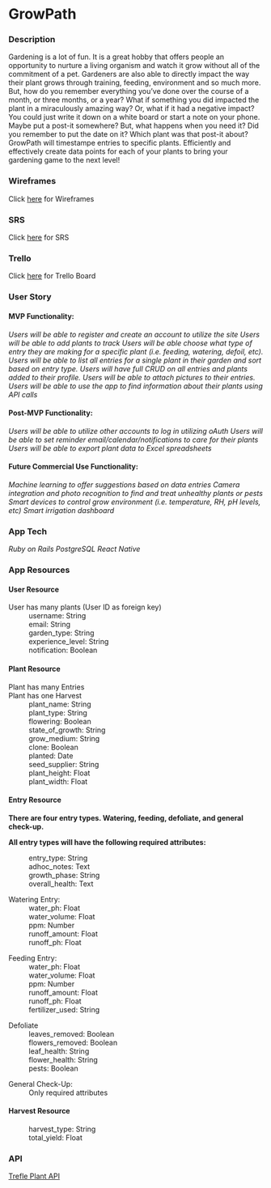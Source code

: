 # GrowPath

### Description

Gardening is a lot of fun. It is a great hobby that offers people an opportunity to nurture a living organism and watch it grow without all of the commitment of a pet. Gardeners are also able to directly impact the way their plant grows through training, feeding, environment and so much more. But, how do you remember everything you’ve done over the course of a month, or three months, or a year? What if something you did impacted the plant in a miraculously amazing way? Or, what if it had a negative impact? You could just write it down on a white board or start a note on your phone. Maybe put a post-it somewhere? But, what happens when you need it? Did you remember to put the date on it? Which plant was that post-it about? GrowPath will timestampe entries to specific plants. Efficiently and effectively create data points for each of your plants to bring your gardening game to the next level!

### Wireframes

Click [here](https://docs.google.com/presentation/d/1SvUTaLfL8Cv_mXX7UQPjqLm7LohbV2SDwh0RUl9ZSm0/edit?usp=sharing) for Wireframes

### SRS

Click [here](https://docs.google.com/document/d/1TH_huXdMctxoSF-WkSQ0HFoaGlnxGkTIJhWjwFPSSek/edit?usp=sharing) for SRS

### Trello

Click [here](https://trello.com/b/UIehvT2h/growpath) for Trello Board

### User Story

#### MVP Functionality:

*Users will be able to register and create an account to utilize the site*
*Users will be able to add plants to track*
*Users will be able choose what type of entry they are making for a specific plant (i.e. feeding, watering, defoil, etc).*
*Users will be able to list all entries for a single plant in their garden and sort based on entry type.*
*Users will have full CRUD on all entries and plants added to their profile.*
*Users will be able to attach pictures to their entries.*
*Users will be able to use the app to find information about their plants using API calls*

#### Post-MVP Functionality:

*Users will be able to utilize other accounts to log in utilizing oAuth*
*Users will be able to set reminder  email/calendar/notifications to care for their plants*
*Users will be able to export plant data to Excel spreadsheets*

#### Future Commercial Use Functionality:

*Machine learning to offer suggestions based on data entries*
*Camera integration and photo recognition to find and treat unhealthy plants or pests*
*Smart devices to control grow environment (i.e. temperature, RH, pH levels, etc)*
*Smart irrigation dashboard*

### App Tech

*Ruby on Rails*
*PostgreSQL*
*React Native*

### App Resources

#### User Resource

<dl>
  <dt>User has many plants (User ID as foreign key)</dt>
	<dd>username: String</dd>
	<dd>email: String</dd>
	<dd>garden_type: String</dd>
	<dd>experience_level: String</dd>
	<dd>notification: Boolean</dd>
</dl>

#### Plant Resource

<dl>
	<dt>Plant has many Entries</dt>
	<dt>Plant has one Harvest</dt>
	<dd>plant_name: String</dd>
	<dd>plant_type: String</dd>
	<dd>flowering: Boolean</dd>
	<dd>state_of_growth: String</dd>
	<dd>grow_medium: String</dd>
	<dd>clone: Boolean</dd>
	<dd>planted: Date</dd>
	<dd>seed_supplier: String</dd>
	<dd>plant_height: Float</dd>
	<dd>plant_width: Float</dd>
</dl>

#### Entry Resource

**There are four entry types. Watering, feeding, defoliate, and general check-up.**

**All entry types will have the following required attributes:**
<dl>
	<dd>entry_type: String</dd>
	<dd>adhoc_notes: Text</dd>
	<dd>growth_phase: String</dd>
	<dd>overall_health: Text</dd>
</dl>

<dl>
	<dt>Watering Entry:</dt>
	<dd>water_ph: Float</dd>
	<dd>water_volume: Float</dd>
	<dd>ppm: Number</dd>
	<dd>runoff_amount: Float</dd>
	<dd>runoff_ph: Float</dd>
</dl>

<dl>
	<dt>Feeding Entry:</dt>
	<dd>water_ph: Float</dd>
	<dd>water_volume: Float</dd>
	<dd>ppm: Number</dd>
	<dd>runoff_amount: Float</dd>
	<dd>runoff_ph: Float</dd>
	<dd>fertilizer_used: String</dd>
</dl>

<dl>
	<dt>Defoliate</dt>
	<dd>leaves_removed: Boolean</dd>
	<dd>flowers_removed: Boolean</dd>
	<dd>leaf_health: String</dd>
	<dd>flower_health: String</dd>
	<dd>pests: Boolean</dd>
</dl>

<dl>
	<dt>General Check-Up:</dt>
	<dd>Only required attributes
</dl>

#### Harvest Resource

<dl>
	<dd>harvest_type: String</dd>
	<dd>total_yield: Float</dd>
</dl>

### API

[Trefle Plant API](https://trefle.io/)


